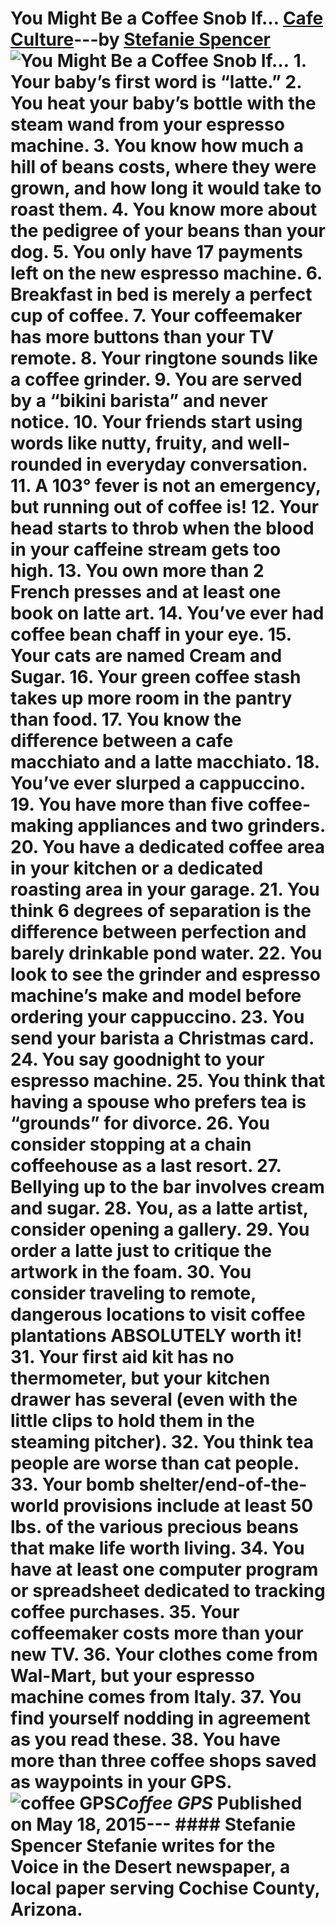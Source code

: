 # You Might Be a Coffee Snob If… [Cafe Culture](https://ineedcoffee.com/section/cafe-culture/)---by [Stefanie Spencer](https://ineedcoffee.com/by/stefanie-spencer/)![You Might Be a Coffee Snob If…](https://ineedcoffee.com/images/posts/you-might-be-a-coffee-snob-if/coffee-gps1.jpg) 1. Your baby’s first word is “latte.” 2. You heat your baby’s bottle with the steam wand from your espresso machine. 3. You know how much a hill of beans costs, where they were grown, and how long it would take to roast them. 4. You know more about the pedigree of your beans than your dog. 5. You only have 17 payments left on the new espresso machine. 6. Breakfast in bed is merely a perfect cup of coffee. 7. Your coffeemaker has more buttons than your TV remote. 8. Your ringtone sounds like a coffee grinder. 9. You are served by a “bikini barista” and never notice. 10. Your friends start using words like nutty, fruity, and well-rounded in everyday conversation. 11. A 103° fever is not an emergency, but running out of coffee is! 12. Your head starts to throb when the blood in your caffeine stream gets too high. 13. You own more than 2 French presses and at least one book on latte art. 14. You’ve ever had coffee bean chaff in your eye. 15. Your cats are named Cream and Sugar. 16. Your green coffee stash takes up more room in the pantry than food. 17. You know the difference between a cafe macchiato and a latte macchiato. 18. You’ve ever slurped a cappuccino. 19. You have more than five coffee-making appliances and two grinders. 20. You have a dedicated coffee area in your kitchen or a dedicated roasting area in your garage. 21. You think 6 degrees of separation is the difference between perfection and barely drinkable pond water. 22. You look to see the grinder and espresso machine’s make and model before ordering your cappuccino. 23. You send your barista a Christmas card. 24. You say goodnight to your espresso machine. 25. You think that having a spouse who prefers tea is “grounds” for divorce. 26. You consider stopping at a chain coffeehouse as a last resort. 27. Bellying up to the bar involves cream and sugar. 28. You, as a latte artist, consider opening a gallery. 29. You order a latte just to critique the artwork in the foam. 30. You consider traveling to remote, dangerous locations to visit coffee plantations ABSOLUTELY worth it! 31. Your first aid kit has no thermometer, but your kitchen drawer has several (even with the little clips to hold them in the steaming pitcher). 32. You think tea people are worse than cat people. 33. Your bomb shelter/end-of-the-world provisions include at least 50 lbs. of the various precious beans that make life worth living. 34. You have at least one computer program or spreadsheet dedicated to tracking coffee purchases. 35. Your coffeemaker costs more than your new TV. 36. Your clothes come from Wal-Mart, but your espresso machine comes from Italy. 37. You find yourself nodding in agreement as you read these. 38. You have more than three coffee shops saved as waypoints in your GPS.![coffee GPS](https://ineedcoffee.com/assets/coffee-gps1.BKClZRr2_eLpur.webp)_Coffee GPS_ Published on May 18, 2015--- #### Stefanie Spencer Stefanie writes for the Voice in the Desert newspaper, a local paper serving Cochise County, Arizona.